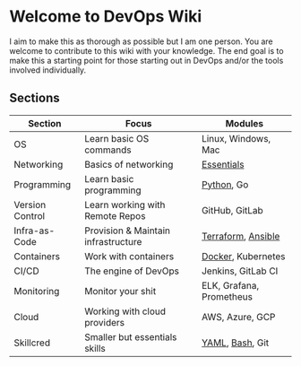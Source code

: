# Welcome to DevOps Wiki

I aim to make this as thorough as possible but I am one person. You are welcome to contribute to this wiki with your knowledge. The end goal is to make this a starting point for those starting out in DevOps and/or the tools involved individually.

## Sections

| Section         | Focus                               | Modules                                                      |
| --------------- | ----------------------------------- | ------------------------------------------------------------ |
| OS              | Learn basic OS commands             | Linux, Windows, Mac                                          |
| Networking      | Basics of networking                | [Essentials](https://github.com/nyukeit/devopswiki/tree/main/networking) |
| Programming     | Learn basic programming             | [Python](https://github.com/nyukeit/devopswiki/tree/main/programming/python), Go |
| Version Control | Learn working with Remote Repos     | GitHub, GitLab                                               |
| Infra-as-Code   | Provision & Maintain infrastructure | [Terraform](https://github.com/nyukeit/devopswiki/tree/main/infra-as-code/terraform), [Ansible](https://github.com/nyukeit/devopswiki/tree/main/infra-as-code/ansible) |
| Containers      | Work with containers                | [Docker](https://github.com/nyukeit/devopswiki/tree/main/containers/docker), Kubernetes |
| CI/CD           | The engine of DevOps                | Jenkins, GitLab CI                                           |
| Monitoring      | Monitor your shit                   | ELK, Grafana, Prometheus                                     |
| Cloud           | Working with cloud providers        | AWS, Azure, GCP                                              |
| Skillcred       | Smaller but essentials skills       | [YAML](https://github.com/nyukeit/devopswiki/tree/main/skillcred/yaml), [Bash](https://github.com/nyukeit/devopswiki/tree/main/skillcred/bash), Git |

